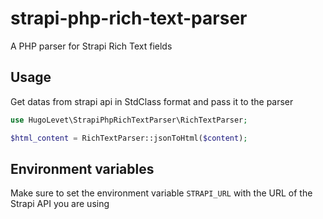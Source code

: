 # strapi-php-rich-text-parser

A PHP parser for Strapi Rich Text fields

## Usage

Get datas from strapi api in StdClass format and pass it to the parser

```php
use HugoLevet\StrapiPhpRichTextParser\RichTextParser;

$html_content = RichTextParser::jsonToHtml($content);
```

## Environment variables

Make sure to set the environment variable `STRAPI_URL` with the URL of the Strapi API you are using
